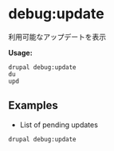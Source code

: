 # debug:update
利用可能なアップデートを表示

**Usage:**
```
drupal debug:update
du
upd
```

## Examples
* List of pending updates
```
drupal debug:update
```
